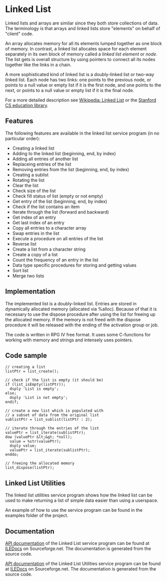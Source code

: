 # Linked List

Linked lists and arrays are similar since they both store collections of data. 
The terminology is that arrays and linked lists store "elements" on behalf of 
"client" code. 

An array allocates memory for all its elements lumped together as one block of 
memory. In contrast, a linked list allocates space for each element separately 
in its own block of memory called a _linked list element_ or _node_. The list 
gets is overall structure by using pointers to connect all	its nodes together 
like the links in a chain.

A more sophisticated kind of linked list is a doubly-linked list or two-way 
linked list. Each node has two links: one points to the previous node, or points
to a null value or empty list if it is the first node, and one points to the 
next, or points to a null value or empty list if it is the final node.

For a more detailed description see [Wikipedia: Linked List](http://en.wikipedia.org/wiki/Linked_list) 
or the [Stanford CS education library](http://cslibrary.stanford.edu/103/).


## Features

The following features are available in the linked list service program
(in no particular order):

- Creating a linked list
- Adding to the linked list (beginning, end, by index)
- Adding all entries of another list
- Replaceing entries of the list
- Removing entries from the list (beginning, end, by index)
- Creating a sublist
- Rotating the list
- Clear the list
- Check size of the list
- Check fill status of list (empty or not empty)
- Get entry of the list (beginning, end, by index)
- Check if the list contains an item
- Iterate through the list (forward and backward)		
- Get index of an entry
- Get last index of an entry
- Copy all entries to a character array
- Swap entries in the list
- Execute a procedure on all entries of the list
- Reverse list
- Create a list from a character string
- Create a copy of a list
- Count the frequency of an entry in the list
- Data type specific procedures for storing and getting values
- Sort list
- Merge two lists


## Implementation

The implemented list is a doubly-linked list. Entries are stored in dynamically 
allocated memory (allocated via %alloc). Because of that it is necessary to use 
the dispose procedure after using the list for freeing up the allocated memory.
If the memory is not freed with the dispose procedure it will be released with 
the ending of the activation group or job.

The code is written in RPG IV free format. It uses some C-functions for working
with memory and strings and intensely uses pointers.


## Code sample
```
// creating a list
listPtr = list_create();

// check if the list is empty (it should be)
if (list_isEmpty(listPtr));
  dsply 'List is empty';
else;
  dsply 'List is not empty';
endif;

// create a new list which is populated with 
// a subset of data from the original list
sublistPtr = list_sublist(listPtr : 2);

// iterate through the entries of the list
valuePtr = list_iterate(sublistPtr);
dow (valuePtr &lt;&gt; *null);
  value = %str(valuePtr);
  dsply value;
  valuePtr = list_iterate(sublistPtr);
enddo;

// freeing the allocated memory
list_dispose(listPtr);
```


## Linked List Utilities
The linked list utilities service program shows how the linked list can be used
to make returning a list of simple data easier than using a userspace.

An example of how to use the service program can be found in the examples folder
of the project.


## Documentation

[API documentation](http://iledocs.sourceforge.net/docs/index.php?program=/QSYS.LIB/FIST1.LIB/QRPGLESRC.FILE/LLIST.MBR)
of the Linked List service program can be found at [ILEDocs](http://iledocs.sourceforge.net/docs/)
on Sourceforge.net. The documentation is generated from the source code.

[API documentation](http://iledocs.sourceforge.net/docs/index.php?program=/QSYS.LIB/FIST1.LIB/QRPGLESRC.FILE/LUTIL.MBR)
of the Linked List Utilities service program can be found at [ILEDocs](http://iledocs.sourceforge.net/docs/)
on Sourceforge.net. The documentation is generated from the source code.
